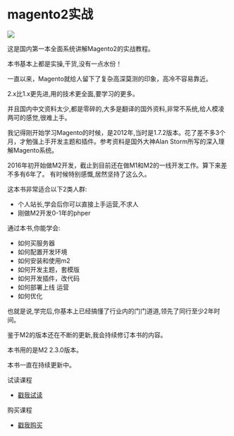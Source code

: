 # magento2实战

![](http://bbs-cdn.mallol.cn/magento2-in-action.png)

这是国内第一本全面系统讲解Magento2的实战教程。

本书基本上都是实操,干货,没有一点水份！

一直以来，Magento就给人留下了复杂高深莫测的印象，高冷不容易靠近。

2.x比1.x更先进,用的技术更全面,要学习的更多。

并且国内中文资料太少,都是零碎的,大多是翻译的国外资料,非常不系统,给人模凌两可的感觉,很难上手。

我记得刚开始学习Magento的时候，是2012年,当时是1.7.2版本。花了差不多3个月，才勉强上手开发主题和插件。参考资料是国外大神Alan Storm所写的深入理解Magento系统。

2016年初开始做M2开发，截止到目前还在做M1和M2的一线开发工作。算下来差不多有6年了。
有时候特别感慨,居然坚持了这么久。


这本书非常适合以下2类人群:

  * 个人站长,学会后你可以直接上手运营,不求人
  * 刚做M2开发0-1年的phper

通过本书,你能学会:

  * 如何买服务器
  * 如何配置开发环境
  * 如何安装和使用m2
  * 如何开发主题，套模版
  * 如何开发插件，改代码
  * 如何部署上线 运营
  * 如何优化

也就是说,学完后,你基本上已经搞懂了行业内的门门道道,领先了同行至少2年时间。

鉴于M2的版本还在不断的更新,我会持续修订本书的内容。

本书用的是M2  2.3.0版本。

本书一直在持续更新中。

试读课程
  * [戳我试读](https://www.kancloud.cn/zouhongzhao/magento2-in-action/628418)

购买课程
  * [戳我购买](https://www.kancloud.cn/zouhongzhao/magento2-in-action)

